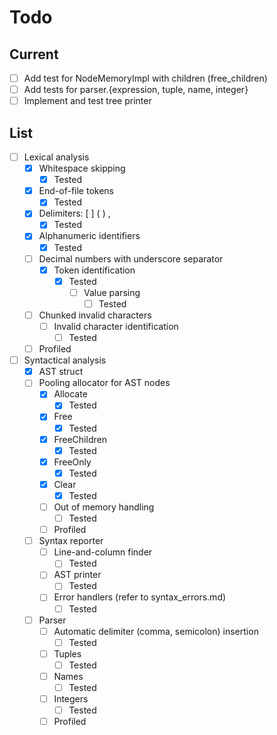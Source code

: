 # Todo

## Current

- [ ] Add test for NodeMemoryImpl with children (free_children)
- [ ] Add tests for parser.{expression, tuple, name, integer}
- [ ] Implement and test tree printer

## List

- [ ] Lexical analysis
  - [x] Whitespace skipping
    - [x] Tested
  - [x] End-of-file tokens
    - [x] Tested
  - [x] Delimiters: [ ] ( ) ,
    - [x] Tested
  - [x] Alphanumeric identifiers
    - [x] Tested
  - [ ] Decimal numbers with underscore separator
    - [x] Token identification
      - [x] Tested
        - [ ] Value parsing
          - [ ] Tested
  - [ ] Chunked invalid characters
    - [ ] Invalid character identification
      - [ ] Tested
  - [ ] Profiled
- [ ] Syntactical analysis
  - [x] AST struct
  - [ ] Pooling allocator for AST nodes
    - [x] Allocate
      - [x] Tested
    - [x] Free
      - [x] Tested
    - [x] FreeChildren
      - [x] Tested
    - [x] FreeOnly
      - [x] Tested
    - [x] Clear
      - [x] Tested
    - [ ] Out of memory handling
      - [ ] Tested
    - [ ] Profiled
  - [ ] Syntax reporter
    - [ ] Line-and-column finder
      - [ ] Tested
    - [ ] AST printer
      - [ ] Tested
    - [ ] Error handlers (refer to syntax_errors.md)
      - [ ] Tested
  - [ ] Parser
    - [ ] Automatic delimiter (comma, semicolon) insertion
      - [ ] Tested
    - [ ] Tuples
      - [ ] Tested
    - [ ] Names
      - [ ] Tested
    - [ ] Integers
      - [ ] Tested
    - [ ] Profiled
